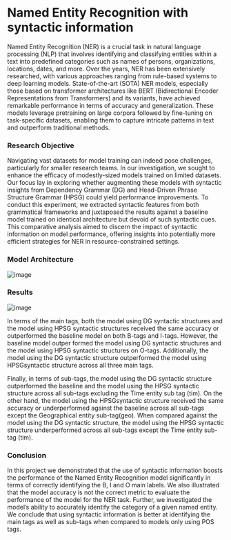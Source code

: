 # Named Entity Recognition with syntactic information

Named Entity Recognition (NER) is a crucial task in natural language processing (NLP) that involves identifying and classifying entities within a text into predefined categories such as names of persons, organizations, locations, dates, and more. Over the years, NER has been extensively researched, with various approaches ranging from rule-based systems to deep learning models. State-of-the-art (SOTA) NER models, especially those based on transformer architectures like BERT (Bidirectional Encoder Representations from Transformers) and its variants, have achieved remarkable performance in terms of accuracy and generalization. These models leverage pretraining on large corpora followed by fine-tuning on task-specific datasets, enabling them to capture intricate patterns in text and outperform traditional methods.

### Research Objective
Navigating vast datasets for model training can indeed pose challenges, particularly for smaller research teams. In our investigation, we sought to enhance the efficacy of modestly-sized models trained on limited datasets. Our focus lay in exploring whether augmenting these models with syntactic insights from Dependency Grammar (DG) and Head-Driven Phrase Structure Grammar (HPSG) could yield performance improvements. To conduct this experiment, we extracted syntactic features from both grammatical frameworks and juxtaposed the results against a baseline model trained on identical architecture but devoid of such syntactic cues. This comparative analysis aimed to discern the impact of syntactic information on model performance, offering insights into potentially more efficient strategies for NER in resource-constrained settings.

### Model Architecture
![image](https://github.com/nsingh475/NER_with_syntactic_information/assets/87938938/d67f723a-e2b8-44e8-b6aa-1d523cabb97e)

### Results
![image](https://github.com/nsingh475/NER_with_syntactic_information/assets/87938938/85616b69-db15-46d5-b31f-674df20d3fb1)

In terms of the main tags, both the model using DG syntactic structures and the model using HPSG syntactic structures received the same accuracy or outperformed the baseline model on both B-tags and I-tags. However, the baseline model outper formed the model using DG syntactic structures and the model using HPSG syntactic structures on O-tags. Additionally, the model using the DG syntactic structure outperformed the model using HPSGsyntactic structure across all three main tags. 

Finally, in terms of sub-tags, the model using the DG syntactic structure outperformed the baseline and the model using the HPSG syntactic structure across all sub-tags excluding the Time entity sub tag (tim). On the other hand, the model using the HPSGsyntactic structure received the same accuracy or underperformed against the baseline across all sub-tags except the Geographical entity sub-tag(geo). When compared against the model using the DG syntactic structure, the model using the HPSG syntactic structure underperformed across all sub-tags except the Time entity sub-tag (tim).

### Conclusion

In this project we demonstrated that the use of syntactic information boosts the performance of the Named Entity Recognition model significantly in terms of correctly identifying the B, I and O main labels. We also illustrated that the model accuracy is not the correct metric to evaluate the performance of the model for the NER task. Further, we investigated the model’s ability to accurately identify the category of a given named entity. We conclude that using syntactic information is better at identifying the main tags as well as sub-tags when compared to models only using POS tags.




